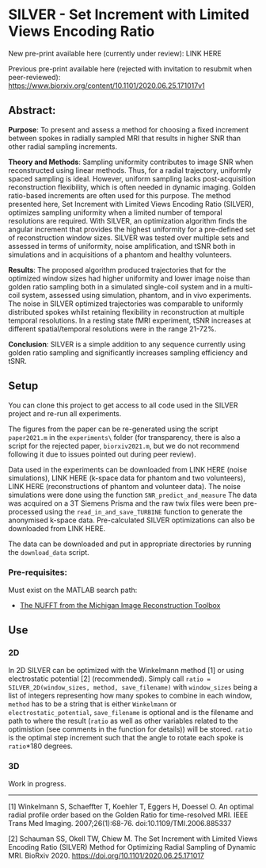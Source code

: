 # SILVER - Set Increment with Limited Views Encoding Ratio
New pre-print available here (currently under review): LINK HERE

Previous pre-print available here (rejected with invitation to resubmit when peer-reviewed): https://www.biorxiv.org/content/10.1101/2020.06.25.171017v1

## Abstract:
<b>Purpose</b>: To present and assess a method for choosing a fixed increment between spokes in radially sampled MRI that results in higher SNR than other radial sampling increments. 

<b>Theory and Methods</b>: Sampling uniformity contributes to image SNR when reconstructed using linear methods. Thus, for a radial trajectory, uniformly spaced sampling is ideal. However, uniform sampling lacks post-acquisition reconstruction flexibility, which is often needed in dynamic imaging. Golden ratio-based increments are often used for this purpose. The method presented here, Set Increment with Limited Views Encoding Ratio (SILVER), optimizes sampling uniformity when a limited number of temporal resolutions are required. With SILVER, an optimization algorithm finds the angular increment that provides the highest uniformity for a pre-defined set of reconstruction window sizes. SILVER was tested over multiple sets and assessed in terms of uniformity, noise amplification, and tSNR both in simulations and in acquisitions of a phantom and healthy volunteers. 

<b>Results</b>: The proposed algorithm produced trajectories that for the optimized window sizes had higher uniformity and lower image noise than golden ratio sampling both in a simulated single-coil system and in a multi-coil system, assessed using simulation, phantom, and in vivo experiments. The noise in SILVER optimized trajectories was comparable to uniformly distributed spokes whilst retaining flexibility in reconstruction at multiple temporal resolutions. In a resting state fMRI experiment, tSNR increases at different spatial/temporal resolutions were in the range 21-72%.

<b>Conclusion</b>: SILVER is a simple addition to any sequence currently using golden ratio sampling and significantly increases sampling efficiency and tSNR.


## Setup
You can clone this project to get access to all code used in the SILVER project and re-run all experiments. 


The figures from the paper can be re-generated using the script `paper2021.m` in the `experiments\` folder (for transparency, there is also a script for the rejected paper, `biorxiv2021.m`, but we do not recommend following it due to issues pointed out during peer review).

Data used in the experiments can be downloaded from LINK HERE (noise simulations), LINK HERE (k-space data for phantom and two volunteers), LINK HERE (reconstructions of phantom and volunteer data). The noise simulations were done using the function `SNR_predict_and_measure` The data was acquired on a 3T Siemens Prisma and the raw twix files were been pre-processed using the `read_in_and_save_TURBINE` function to generate the anonymised k-space data. Pre-calculated SILVER optimizations can also be downloaded from LINK HERE.

The data can be downloaded and put in appropriate directories by running the `download_data` script.

### Pre-requisites:
Must exist on the MATLAB search path:
- [The NUFFT from the Michigan Image Reconstruction Toolbox](https://web.eecs.umich.edu/~fessler/code/)

## Use
### 2D
In 2D SILVER can be optimized with the Winkelmann method [1] or using electrostatic potential [2] (recommended). Simply call `ratio = SILVER_2D(window_sizes, method, save_filename)` with `window_sizes` being a list of integers representing how many spokes to combine in each window, `method` has to be a string that is either `Winkelmann` or `electrostatic_potential`, `save_filename` is optional and is the filename and path to where the result (`ratio` as well as other variables related to the optimistion (see comments in the function for details)) will be stored. `ratio` is the optimal step increment such that the angle to rotate each spoke is `ratio`*180 degrees. 

### 3D
Work in progress.

---

[1] Winkelmann S, Schaeffter T, Koehler T, Eggers H, Doessel O. An optimal radial profile order based on the Golden Ratio for time-resolved MRI. IEEE Trans Med Imaging. 2007;26(1):68-76. doi:10.1109/TMI.2006.885337

[2] Schauman SS, Okell TW, Chiew M. The Set Increment with Limited Views Encoding Ratio (SILVER) Method for Optimizing Radial Sampling of Dynamic MRI. BioRxiv 2020. https://doi.org/10.1101/2020.06.25.171017
